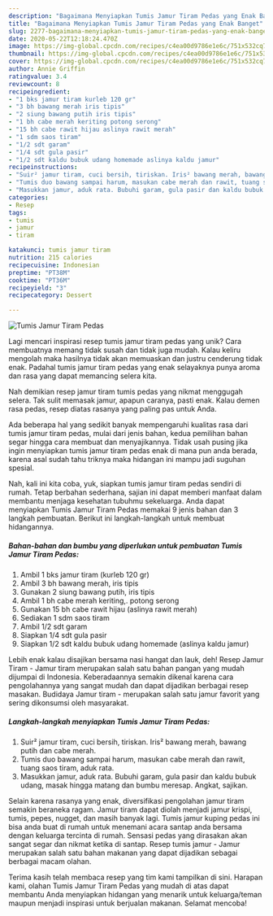```yaml
---
description: "Bagaimana Menyiapkan Tumis Jamur Tiram Pedas yang Enak Banget"
title: "Bagaimana Menyiapkan Tumis Jamur Tiram Pedas yang Enak Banget"
slug: 2277-bagaimana-menyiapkan-tumis-jamur-tiram-pedas-yang-enak-banget
date: 2020-05-22T12:18:24.470Z
image: https://img-global.cpcdn.com/recipes/c4ea00d9786e1e6c/751x532cq70/tumis-jamur-tiram-pedas-foto-resep-utama.jpg
thumbnail: https://img-global.cpcdn.com/recipes/c4ea00d9786e1e6c/751x532cq70/tumis-jamur-tiram-pedas-foto-resep-utama.jpg
cover: https://img-global.cpcdn.com/recipes/c4ea00d9786e1e6c/751x532cq70/tumis-jamur-tiram-pedas-foto-resep-utama.jpg
author: Annie Griffin
ratingvalue: 3.4
reviewcount: 8
recipeingredient:
- "1 bks jamur tiram kurleb 120 gr"
- "3 bh bawang merah iris tipis"
- "2 siung bawang putih iris tipis"
- "1 bh cabe merah keriting potong serong"
- "15 bh cabe rawit hijau aslinya rawit merah"
- "1 sdm saos tiram"
- "1/2 sdt garam"
- "1/4 sdt gula pasir"
- "1/2 sdt kaldu bubuk udang homemade aslinya kaldu jamur"
recipeinstructions:
- "Suir² jamur tiram, cuci bersih, tiriskan. Iris² bawang merah, bawang putih dan cabe merah."
- "Tumis duo bawang sampai harum, masukan cabe merah dan rawit, tuang saos tiram, aduk rata."
- "Masukkan jamur, aduk rata. Bubuhi garam, gula pasir dan kaldu bubuk udang, masak hingga matang dan bumbu meresap. Angkat, sajikan."
categories:
- Resep
tags:
- tumis
- jamur
- tiram

katakunci: tumis jamur tiram 
nutrition: 215 calories
recipecuisine: Indonesian
preptime: "PT38M"
cooktime: "PT36M"
recipeyield: "3"
recipecategory: Dessert

---
```



![Tumis Jamur Tiram Pedas](https://img-global.cpcdn.com/recipes/c4ea00d9786e1e6c/751x532cq70/tumis-jamur-tiram-pedas-foto-resep-utama.jpg)

Lagi mencari inspirasi resep tumis jamur tiram pedas yang unik? Cara membuatnya memang tidak susah dan tidak juga mudah. Kalau keliru mengolah maka hasilnya tidak akan memuaskan dan justru cenderung tidak enak. Padahal tumis jamur tiram pedas yang enak selayaknya punya aroma dan rasa yang dapat memancing selera kita.

Nah demikian resep jamur tiram tumis pedas yang nikmat menggugah selera. Tak sulit memasak jamur, apapun caranya, pasti enak. Kalau demen rasa pedas, resep diatas rasanya yang paling pas untuk Anda.

Ada beberapa hal yang sedikit banyak mempengaruhi kualitas rasa dari tumis jamur tiram pedas, mulai dari jenis bahan, kedua pemilihan bahan segar hingga cara membuat dan menyajikannya. Tidak usah pusing jika ingin menyiapkan tumis jamur tiram pedas enak di mana pun anda berada, karena asal sudah tahu triknya maka hidangan ini mampu jadi suguhan spesial.


Nah, kali ini kita coba, yuk, siapkan tumis jamur tiram pedas sendiri di rumah. Tetap berbahan sederhana, sajian ini dapat memberi manfaat dalam membantu menjaga kesehatan tubuhmu sekeluarga. Anda dapat menyiapkan Tumis Jamur Tiram Pedas memakai 9 jenis bahan dan 3 langkah pembuatan. Berikut ini langkah-langkah untuk membuat hidangannya.

<!--inarticleads1-->

##### Bahan-bahan dan bumbu yang diperlukan untuk pembuatan Tumis Jamur Tiram Pedas:

1. Ambil 1 bks jamur tiram (kurleb 120 gr)
1. Ambil 3 bh bawang merah, iris tipis
1. Gunakan 2 siung bawang putih, iris tipis
1. Ambil 1 bh cabe merah keriting,. potong serong
1. Gunakan 15 bh cabe rawit hijau (aslinya rawit merah)
1. Sediakan 1 sdm saos tiram
1. Ambil 1/2 sdt garam
1. Siapkan 1/4 sdt gula pasir
1. Siapkan 1/2 sdt kaldu bubuk udang homemade (aslinya kaldu jamur)


Lebih enak kalau disajikan bersama nasi hangat dan lauk, deh! Resep Jamur Tiram - Jamur tiram merupakan salah satu bahan pangan yang mudah dijumpai di Indonesia. Keberadaannya semakin dikenal karena cara pengolahannya yang sangat mudah dan dapat dijadikan berbagai resep masakan. Budidaya Jamur tiram - merupakan salah satu jamur favorit yang sering dikonsumsi oleh masyarakat. 

<!--inarticleads2-->

##### Langkah-langkah menyiapkan Tumis Jamur Tiram Pedas:

1. Suir² jamur tiram, cuci bersih, tiriskan. Iris² bawang merah, bawang putih dan cabe merah.
1. Tumis duo bawang sampai harum, masukan cabe merah dan rawit, tuang saos tiram, aduk rata.
1. Masukkan jamur, aduk rata. Bubuhi garam, gula pasir dan kaldu bubuk udang, masak hingga matang dan bumbu meresap. Angkat, sajikan.


Selain karena rasanya yang enak, diversifikasi pengolahan jamur tiram semakin beraneka ragam. Jamur tiram dapat diolah menjadi jamur krispi, tumis, pepes, nugget, dan masih banyak lagi. Tumis jamur kuping pedas ini bisa anda buat di rumah untuk menemani acara santap anda bersama dengan keluarga tercinta di rumah. Sensasi pedas yang dirasakan akan sangat segar dan nikmat ketika di santap. Resep tumis jamur - Jamur merupakan salah satu bahan makanan yang dapat dijadikan sebagai berbagai macam olahan. 

Terima kasih telah membaca resep yang tim kami tampilkan di sini. Harapan kami, olahan Tumis Jamur Tiram Pedas yang mudah di atas dapat membantu Anda menyiapkan hidangan yang menarik untuk keluarga/teman maupun menjadi inspirasi untuk berjualan makanan. Selamat mencoba!
